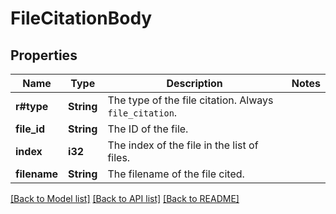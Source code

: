 # FileCitationBody

## Properties

Name | Type | Description | Notes
------------ | ------------- | ------------- | -------------
**r#type** | **String** | The type of the file citation. Always `file_citation`. | 
**file_id** | **String** | The ID of the file. | 
**index** | **i32** | The index of the file in the list of files. | 
**filename** | **String** | The filename of the file cited. | 

[[Back to Model list]](../README.md#documentation-for-models) [[Back to API list]](../README.md#documentation-for-api-endpoints) [[Back to README]](../README.md)


